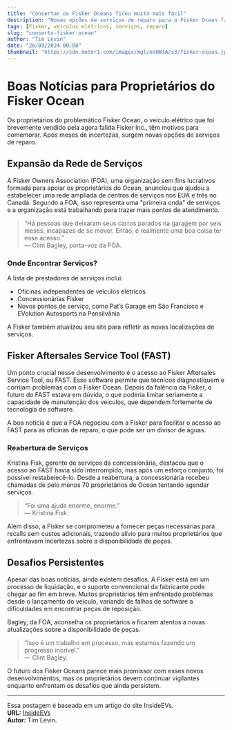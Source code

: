 ```yaml
---
title: "Consertar os Fisker Oceans ficou muito mais fácil"
description: "Novas opções de serviços de reparo para o Fisker Ocean facilitam a vida dos proprietários."
tags: [Fisker, veículos elétricos, serviços, reparo]
slug: "conserto-fisker-ocean"
author: "Tim Levin"
date: "26/09/2024 00:08"
thumbnail: "https://cdn.motor1.com/images/mgl/eoOW3A/s3/fisker-ocean.jpg"
---
```


# Boas Notícias para Proprietários do Fisker Ocean

Os proprietários do problemático Fisker Ocean, o veículo elétrico que foi brevemente vendido pela agora falida Fisker Inc., têm motivos para comemorar. Após meses de incertezas, surgem novas opções de serviços de reparo.

## Expansão da Rede de Serviços

A Fisker Owners Association (FOA), uma organização sem fins lucrativos formada para apoiar os proprietários do Ocean, anunciou que ajudou a estabelecer uma rede ampliada de centros de serviços nos EUA e três no Canadá. Segundo a FOA, isso representa uma "primeira onda" de serviços e a organização está trabalhando para trazer mais pontos de atendimento.

> “Há pessoas que deixaram seus carros parados na garagem por seis meses, incapazes de se mover. Então, é realmente uma boa coisa ter esse acesso.”  
> — Clint Bagley, porta-voz da FOA.

### Onde Encontrar Serviços?

A lista de prestadores de serviços inclui:

- Oficinas independentes de veículos elétricos
- Concessionárias Fisker
- Novos pontos de serviço, como Pat’s Garage em São Francisco e EVolution Autosports na Pensilvânia

A Fisker também atualizou seu site para refletir as novas localizações de serviços.

## Fisker Aftersales Service Tool (FAST)

Um ponto crucial nesse desenvolvimento é o acesso ao Fisker Aftersales Service Tool, ou FAST. Esse software permite que técnicos diagnostiquem e corrijam problemas com o Fisker Ocean. Depois da falência da Fisker, o futuro do FAST estava em dúvida, o que poderia limitar seriamente a capacidade de manutenção dos veículos, que dependem fortemente de tecnologia de software.

A boa notícia é que a FOA negociou com a Fisker para facilitar o acesso ao FAST para as oficinas de reparo, o que pode ser um divisor de águas.

### Reabertura de Serviços

Kristina Fisk, gerente de serviços da concessionária, destacou que o acesso ao FAST havia sido interrompido, mas após um esforço conjunto, foi possível restabelecê-lo. Desde a reabertura, a concessionária recebeu chamadas de pelo menos 70 proprietários de Ocean tentando agendar serviços.

> “Foi uma ajuda enorme, enorme.”  
> — Kristina Fisk.

Além disso, a Fisker se comprometeu a fornecer peças necessárias para recalls sem custos adicionais, trazendo alívio para muitos proprietários que enfrentavam incertezas sobre a disponibilidade de peças.

## Desafios Persistentes

Apesar das boas notícias, ainda existem desafios. A Fisker está em um processo de liquidação, e o suporte convencional da fabricante pode chegar ao fim em breve. Muitos proprietários têm enfrentado problemas desde o lançamento do veículo, variando de falhas de software a dificuldades em encontrar peças de reposição.

Bagley, da FOA, aconselha os proprietários a ficarem atentos a novas atualizações sobre a disponibilidade de peças.

> “Isso é um trabalho em processo, mas estamos fazendo um progresso incrível.”  
> — Clint Bagley.

O futuro dos Fisker Oceans parece mais promissor com esses novos desenvolvimentos, mas os proprietários devem continuar vigilantes enquanto enfrentam os desafios que ainda persistem.

---

Essa postagem é baseada em um artigo do site InsideEVs.  
**URL:** [InsideEVs](https://insideevs.com/news/735084/fisker-ocean-service-centers-fast/)  
**Autor:** Tim Levin.